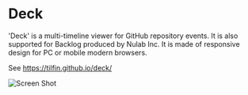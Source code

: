 # Deck

'Deck' is a multi-timeline viewer for GitHub repository events.
It is also supported for Backlog produced by Nulab Inc.
It is made of responsive design for PC or mobile modern browsers.

See https://tilfin.github.io/deck/

![Screen Shot](https://raw.githubusercontent.com/tilfin/deck/gh-pages/img/screenshot.jpg)
